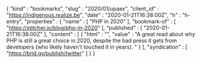 {
  "kind" : "bookmarks",
  "slug" : "2020/01/upaex",
  "client_id" : "https://indigenous.realize.be",
  "date" : "2020-01-21T16:38:00Z",
  "h" : "h-entry",
  "properties" : {
    "name" : [ "PHP in 2020" ],
    "bookmark-of" : [ "https://stitcher.io/blog/php-in-2020" ],
    "published" : [ "2020-01-21T16:38:00Z" ],
    "content" : [ {
      "html" : "",
      "value" : "A great read about why PHP is still a great choice in 2020, despite the bad press it gets from developers (who likely haven't touched it in years). "
    } ],
    "syndication" : [ "https://brid.gy/publish/twitter" ]
  }
}
